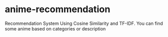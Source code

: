 # anime-recommendation
Recommendation System Using Cosine Similarity and TF-IDF. You can find some anime based on categories or description 
